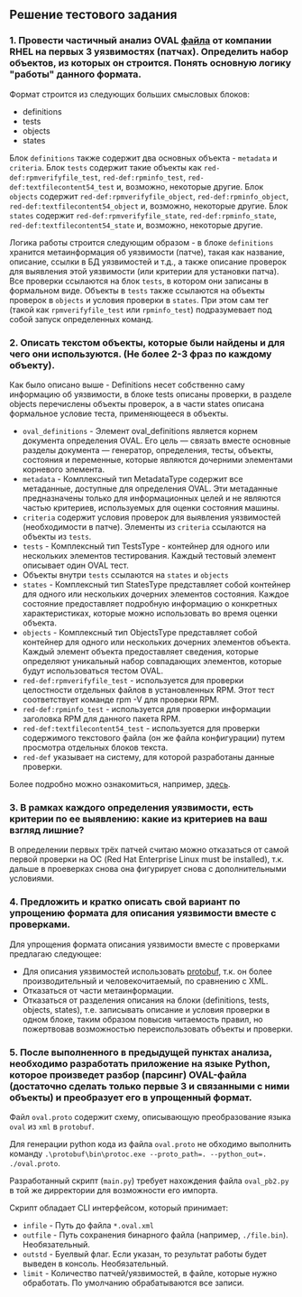 ## Решение тестового задания

### 1. Провести частичный анализ OVAL [файла](https://www.redhat.com/security/data/oval/v2/RHEL8/rhel-8.oval.xml.bz2) от компании RHEL на первых 3 уязвимостях (патчах). Определить набор объектов, из которых он строится. Понять основную логику "работы" данного формата.

Формат строится из следующих больших смысловых блоков:
- definitions
- tests
- objects
- states

Блок `definitions` также содержит два основных объекта - `metadata` и `criteria`.
Блок `tests` содержит такие объекты как `red-def:rpmverifyfile_test`, `red-def:rpminfo_test`, `red-def:textfilecontent54_test` и, возможно, некоторые другие.
Блок `objects` содержит `red-def:rpmverifyfile_object`, `red-def:rpminfo_object`, `red-def:textfilecontent54_object` и, возможно, некоторые другие.
Блок `states` содержит `red-def:rpmverifyfile_state`, `red-def:rpminfo_state`, `red-def:textfilecontent54_state` и, возможно, некоторые другие.

Логика работы строится следующим образом - в блоке `definitions` хранится  метаинформация об уязвимости (патче), такая как название, описание, ссылки в БД уязвимостей и т.д., а также описание проверок для выявления этой уязвимости (или критерии для установки патча). Все проверки ссылаются на блок `tests`, в котором они записаны в формальном виде. Объекты в `tests` также ссылаются на объекты проверок в `objects` и условия проверки в `states`. При этом сам тег (такой как `rpmverifyfile_test` или `rpminfo_test`) подразумевает под собой запуск определенных команд.

### 2. Описать текстом объекты, которые были найдены и для чего они используются. (Не более 2-3 фраз по каждому объекту).

Как было описано выше - Definitions несет собственно саму информацию об уязвимости, в блоке tests описаны проверки, в разделе objects перечислены объекты проверок, а в части states описана формальное условие теста, применяющееся в объекты.

- `oval_definitions` - Элемент oval_definitions является корнем документа определения OVAL. Его цель — связать вместе основные разделы документа — генератор, определения, тесты, объекты, состояния и переменные, которые являются дочерними элементами корневого элемента.
- `metadata` - Комплексный тип MetadataType содержит все метаданные, доступные для определения OVAL. Эти метаданные предназначены только для информационных целей и не являются частью критериев, используемых для оценки состояния машины.
- `criteria` содержит условия проверок для выявления уязвимостей (необходимости в патче). Элементы из `criteria` ссылаются на объекты из `tests`.
- `tests` - Комплексный тип TestsType - контейнер для одного или нескольких элементов тестирования. Каждый тестовый элемент описывает один OVAL тест.
- Объекты внутри `tests` ссылаются на `states` и `objects`
- `states` - Комплексный тип StatesType представляет собой контейнер для одного или нескольких дочерних элементов состояния. Каждое состояние предоставляет подробную информацию о конкретных характеристиках, которые можно использовать во время оценки объекта.
- `objects` - Комплексный тип ObjectsType представляет собой контейнер для одного или нескольких дочерних элементов объекта. Каждый элемент объекта предоставляет сведения, которые определяют уникальный набор совпадающих элементов, которые будут использоваться тестом OVAL.
- `red-def:rpmverifyfile_test` - используется для проверки целостности отдельных файлов в установленных RPM. Этот тест соответствует команде rpm -V для проверки RPM.
- `red-def:rpminfo_test` - используется для проверки информации заголовка RPM для данного пакета RPM.
- `red-def:textfilecontent54_test` - используется для проверки содержимого текстового файла (он же файла конфигурации) путем просмотра отдельных блоков текста.
- `red-def` указывает на систему, для которой разработаны данные проверки.

Более подробно можно ознакомиться, например, [здесь](https://oval.mitre.org/language/version5.10/).

### 3. В рамках каждого определения уязвимости, есть критерии по ее выявлению: какие из критериев на ваш взгляд лишние?

В определении первых трёх патчей считаю можно отказаться от самой первой проверки на ОС (Red Hat Enterprise Linux must be installed), т.к. дальше в проеверках снова она фигурирует снова с дополнительными условиями.

### 4. Предложить и кратко описать свой вариант по упрощению формата для описания уязвимости вместе с проверками.

Для упрощения формата описания уязвимости вместе с проверками предлагаю следующее:
- Для описания уязвимостей использовать [protobuf](https://protobuf.dev/), т.к. он более производительный и человекочитаемый, по сравнению с XML.
- Отказаться от части метаинформации.
- Отказаться от разделения описания на блоки (definitions, tests, objects, states), т.е. записывать описание и условия проверки в одном блоке, таким образом повысив читаемость правил, но пожертвовав возможностью переиспользовать объекты и проверки.

### 5. После выполненного в предыдущей пунктах анализа, необходимо разработать приложение на языке Python, которое произведет разбор (парсинг) OVAL-файла (достаточно сделать только первые 3 и связанными с ними объекты) и преобразует его в упрощенный формат.

Файл `oval.proto` содержит схему, описывающую преобразование языка `oval` из `xml` в `protobuf`.

Для генерации python кода из файла `oval.proto` не обходимо выполнить команду `.\protobuf\bin\protoc.exe --proto_path=. --python_out=. ./oval.proto`.

Разработанный скрипт (`main.py`) требует нахождения файла `oval_pb2.py` в той же дирректории для возможности его импорта.

Скрипт обладает CLI интерфейсом, который принимает:
- `infile` - Путь до файла `*.oval.xml`
- `outfile` - Путь сохранения бинарного файла (например, `./file.bin`). Необязательный.
- `outstd` - Буелвый флаг. Если указан, то результат работы будет выведен в консоль. Необязательный.
- `limit` - Количество патчей/уязвимостей, в файле, которые нужно обработать. По умолчанию обрабатываются все записи.